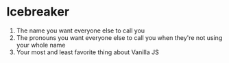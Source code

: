 
# Icebreaker
1. The name you want everyone else to call you
2. The pronouns you want everyone else to call you 
   when they're not using your whole name
3. Your most and least favorite thing about Vanilla JS
